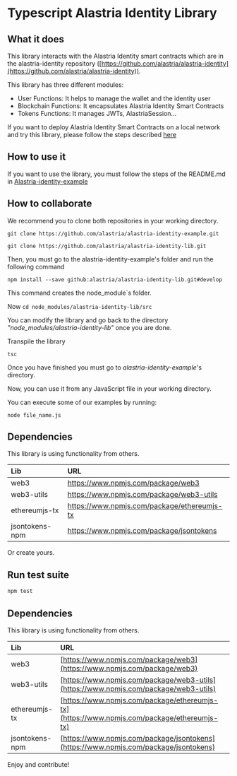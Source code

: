 # Typescript Alastria Identity Library

## What it does

This library interacts with the Alastria Identity smart contracts which are in the alastria-identity repository ([https://github.com/alastria/alastria-identity](https://github.com/alastria/alastria-identity)).

This library has three different modules:

- User Functions: It helps to manage the wallet and the identity user
- Blockchain Functions: It encapsulates Alastria Identity Smart Contracts
- Tokens Functions: It manages JWTs, AlastriaSession...

If you want to deploy Alastria Identity Smart Contracts on a local network and try this library, please follow the steps described [here](#ganache)

## How to use it

If you want to use the library, you must follow the steps of the README.md in [Alastria-identity-example](https://github.com/alastria/alastria-identity-example)

## How to collaborate

We recommend you to clone both repositories in your working directory.

```
git clone https://github.com/alastria/alastria-identity-example.git

git clone https://github.com/alastria/alastria-identity-lib.git
```

Then, you must go to the alastria-identity-example's folder and run the following command

```
npm install --save github:alastria/alastria-identity-lib.git#develop
```

This command creates the node_module´s folder.

Now `cd node_modules/alastria-identity-lib/src`

You can modify the library and go back to the directory _"node_modules/alastria-identity-lib"_ once you are done.

Transpile the library

```
tsc
```

Once you have finished you must go to _alastria-identity-example_'s directory.

Now, you can use it from any JavaScript file in your working directory.

You can execute some of our examples by running:

```
node file_name.js
```
## Dependencies
This library is using functionality from others.

| Lib | URL |
|:------------- |:-------------|
| web3     | https://www.npmjs.com/package/web3 | 
| web3-utils | https://www.npmjs.com/package/web3-utils | 
| ethereumjs-tx   | https://www.npmjs.com/package/ethereumjs-tx |
| jsontokens-npm   | https://www.npmjs.com/package/jsontokens |

Or create yours.

## Run test suite

```bash
npm test
```

## Dependencies

This library is using functionality from others.

| Lib            | URL                                                                                        |
| :------------- | :----------------------------------------------------------------------------------------- |
| web3           | [https://www.npmjs.com/package/web3](https://www.npmjs.com/package/web3)                   |
| web3-utils     | [https://www.npmjs.com/package/web3-utils](https://www.npmjs.com/package/web3-utils)       |
| ethereumjs-tx  | [https://www.npmjs.com/package/ethereumjs-tx](https://www.npmjs.com/package/ethereumjs-tx) |
| jsontokens-npm | [https://www.npmjs.com/package/jsontokens](https://www.npmjs.com/package/jsontokens)       |

Enjoy and contribute!
